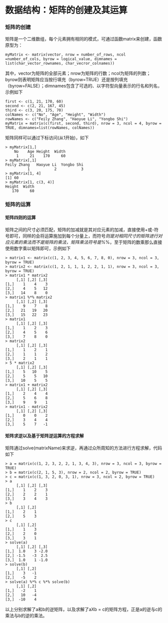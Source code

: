 # 数据结构：矩阵的创建及其运算

### 矩阵的创建
矩阵是一个二维数组，每个元素拥有相同的模式，可通过函数matrix来创建，函数原型为：

```
myMatrix <- matrix(vector, nrow = number_of_rows, ncol =number_of_cols, byrow = logical_value, dimnames = list(char_vector_rownames, char_vecror_colnames))
```

其中，vector为矩阵的全部元素；nrow为矩阵的行数；ncol为矩阵的列数；byrow则表明矩阵应当按行填充（byrow=TRUE）还是按列填充（byrow=FALSE）；dimnames包含了可选的、以字符型向量表示的行名和列名，示例如下

```
first <- c(1, 21, 170, 60)
second <- c(2, 21, 167, 45)
third <- c(3, 20, 175, 70)
colNames <- c("No", "Age", "Height", "Width")
rowNames <- c("Feily Zhang", "Haoyue Li", "Yongbo Shi")
myMatrix = matrix(c(first, second, third), nrow = 3, ncol = 4, byrow = TRUE, dimnames=list(rowNames, colNames))
```

矩阵同样可以通过下标访问(从1开始)，如下

```
> myMatrix[1,]
    No    Age Height  Width
     1     21    170     60
> myMatrix[,1]
Feily Zhang   Haoyue Li  Yongbo Shi
          1           2           3
> myMatrix[1, 4]
[1] 60
> myMatrix[1, c(3, 4)]
Height  Width
   170     60
```

### 矩阵的运算

#### 矩阵四则的运算
矩阵之间的尺寸必须匹配，矩阵的加减就是其对应元素的加减，直接使用+或-符号即可，同样的会将运算施加到每个分量上，而符号*则是对相同尺寸的矩阵进行对应元素的乘法而不是矩阵的乘法，矩阵乘法符号是%*%，至于矩阵的数乘那么直接使用数字乘以矩阵即可，示例如下

```
> matrix1 <- matrix(c(1, 2, 3, 4, 5, 6, 7, 8, 0), nrow = 3, ncol = 3, byrow = TRUE)
> matrix2 <- matrix(c(1, 2, 1, 1, 1, 2, 2, 1, 1), nrow = 3, ncol = 3, byrow = TRUE)
> matrix1 * matrix2
     [,1] [,2] [,3]
[1,]    1    4    3
[2,]    4    5   12
[3,]   14    8    0
> matrix1 %*% matrix2
     [,1] [,2] [,3]
[1,]    9    7    8
[2,]   21   19   20
[3,]   15   22   23
> matrix1
     [,1] [,2] [,3]
[1,]    1    2    3
[2,]    4    5    6
[3,]    7    8    0
> matrix2
     [,1] [,2] [,3]
[1,]    1    2    1
[2,]    1    1    2
[3,]    2    1    1
> 5 * matrix2
     [,1] [,2] [,3]
[1,]    5   10    5
[2,]    5    5   10
[3,]   10    5    5
> matrix1 + matrix2
     [,1] [,2] [,3]
[1,]    2    4    4
[2,]    5    6    8
[3,]    9    9    1
> matrix1 - matrix2
     [,1] [,2] [,3]
[1,]    0    0    2
[2,]    3    4    4
[3,]    5    7   -1
```

#### 矩阵求逆以及基于矩阵逆运算的方程求解
矩阵通过solve(matrixName)来求逆，再通过众所周知的方法进行方程求解，代码如下

```
> a = matrix(c(1, 2, 3, 2, 2, 1, 3, 4, 3), nrow = 3, ncol = 3, byrow = TRUE)
> b = matrix(c(2, 1, 5, 3), nrow = 2, ncol = 2, byrow = TRUE)
> c = matrix(c(1, 3, 2, 0, 3, 1), nrow = 3, ncol = 2, byrow = TRUE)
> a
     [,1] [,2] [,3]
[1,]    1    2    3
[2,]    2    2    1
[3,]    3    4    3
> b
     [,1] [,2]
[1,]    2    1
[2,]    5    3
> c
     [,1] [,2]
[1,]    1    3
[2,]    2    0
[3,]    3    1
> solve(a)
     [,1] [,2] [,3]
[1,]  1.0    3 -2.0
[2,] -1.5   -3  2.5
[3,]  1.0    1 -1.0
> solve(b)
     [,1] [,2]
[1,]    3   -1
[2,]   -5    2
> solve(a) %*% c %*% solve(b)
     [,1] [,2]
[1,]   -2    1
[2,]   10   -4
[3,]  -10    4
```

以上分别求解了a和b的逆矩阵，以及求解了aXb = c的矩阵方程，正是a的逆与c的乘法与b的逆的乘法。